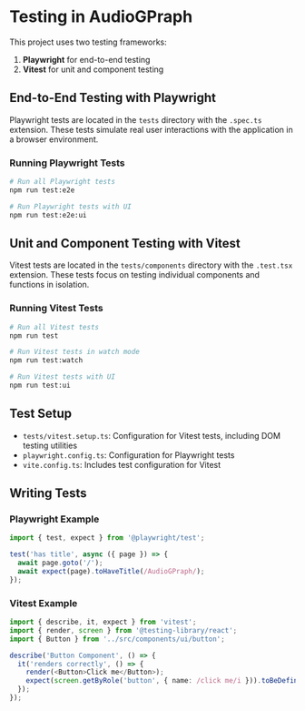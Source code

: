 # Testing in AudioGPraph

This project uses two testing frameworks:

1. **Playwright** for end-to-end testing
2. **Vitest** for unit and component testing

## End-to-End Testing with Playwright

Playwright tests are located in the `tests` directory with the `.spec.ts` extension. These tests simulate real user interactions with the application in a browser environment.

### Running Playwright Tests

```bash
# Run all Playwright tests
npm run test:e2e

# Run Playwright tests with UI
npm run test:e2e:ui
```

## Unit and Component Testing with Vitest

Vitest tests are located in the `tests/components` directory with the `.test.tsx` extension. These tests focus on testing individual components and functions in isolation.

### Running Vitest Tests

```bash
# Run all Vitest tests
npm run test

# Run Vitest tests in watch mode
npm run test:watch

# Run Vitest tests with UI
npm run test:ui
```

## Test Setup

- `tests/vitest.setup.ts`: Configuration for Vitest tests, including DOM testing utilities
- `playwright.config.ts`: Configuration for Playwright tests
- `vite.config.ts`: Includes test configuration for Vitest

## Writing Tests

### Playwright Example

```typescript
import { test, expect } from '@playwright/test';

test('has title', async ({ page }) => {
  await page.goto('/');
  await expect(page).toHaveTitle(/AudioGPraph/);
});
```

### Vitest Example

```typescript
import { describe, it, expect } from 'vitest';
import { render, screen } from '@testing-library/react';
import { Button } from '../src/components/ui/button';

describe('Button Component', () => {
  it('renders correctly', () => {
    render(<Button>Click me</Button>);
    expect(screen.getByRole('button', { name: /click me/i })).toBeDefined();
  });
});
